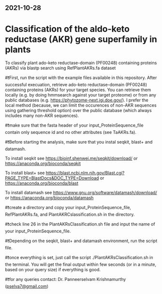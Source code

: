 ## 2021-10-28
# Classification of the aldo-keto reductase (AKR) gene superfamily in plants
To classify plant ado-keto reductase-domain (PF00248) containing proteins (AKRs) via blastp search using RefPlantAKRs.fa dataset

#❗️First, run the script with the example files available in this repository. After successful execuation, retrieve ado-keto reductase-domain (PF00248) containing proteins (AKRs) for your target species. You can retrieve them locally (e.g. by doing hmmsearch against your target proteome) or from any public databases (e.g. https://phytozome-next.jgi.doe.gov/). I prefer the local method (because, we can limit the occurences of non-AKR sequences using gathering threshold option) over the public database (which always includes many non-AKR sequences).

#❗️make sure that the fasta header of your input_ProteinSequence_file contain only sequence id and no other attributes (see TaAKRs.fa).

#❗️Before starting the analysis, make sure that you instal seqkit, blast+ and datamash.

To install seqkit see https://bioinf.shenwei.me/seqkit/download/ or https://anaconda.org/bioconda/seqkit

To install blast+ see https://blast.ncbi.nlm.nih.gov/Blast.cgi?PAGE_TYPE=BlastDocs&DOC_TYPE=Download or https://anaconda.org/bioconda/blast

To install datamash see https://www.gnu.org/software/datamash/download/ or https://anaconda.org/bioconda/datamash

#❗️create a directory and copy your input_ProteinSequence_file, RefPlantAKRs.fa, and PlantAKRCslassification.sh in the directory.

#❗️check line 26 in the PlantAKRsClassification.sh file and input the name of your input_ProteinSequence_file. 

#❗️Depending on the seqkit, blast+ and datamash environment, run the script file.

#❗️once everything is set, just call the script ./PlantAKRsClassification.sh in the terminal. You will get the final output within few seconds (or in a minute, based on your query size) if everything is good.

#❗️for any queries contact: Dr. Panneerselvam Krishnamurthy (pselva7@gmail.com)
